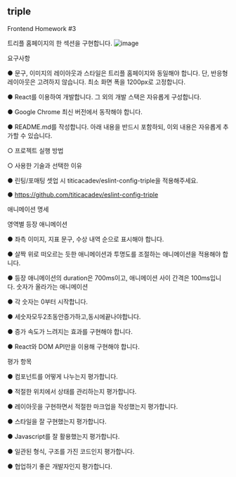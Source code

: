## triple

Frontend Homework #3

트리플 홈페이지의 한 섹션을 구현합니다.
![image](https://user-images.githubusercontent.com/61128538/174728224-876f15b2-9dc6-405f-9fb6-9192d92f56c1.png)


요구사항

● 문구, 이미지의 레이아웃과 스타일은 트리플 홈페이지와 동일해야 합니다. 단, 반응형 레이아웃은 고려하지 않습니다. 최소 화면 폭을 1200px로 고정합니다.

● React를 이용하여 개발합니다. 그 외의 개발 스택은 자유롭게 구성합니다.

● Google Chrome 최신 버전에서 동작해야 합니다.

● README.md를 작성합니다. 아래 내용을 반드시 포함하되, 이외 내용은 자유롭게
추가할 수 있습니다.

○ 프로젝트 실행 방법

○ 사용한 기술과 선택한 이유

● 린팅/포매팅 셋업 시 titicacadev/eslint-config-triple을 적용해주세요.

● https://github.com/titicacadev/eslint-config-triple

애니메이션 명세

영역별 등장 애니메이션

● 좌측 이미지, 지표 문구, 수상 내역 순으로 표시해야 합니다.

● 살짝 위로 떠오르는 듯한 애니메이션과 투명도를 조절하는 애니메이션을
적용해야 합니다.

● 등장 애니메이션의 duration은 700ms이고, 애니메이션 사이 간격은 100ms입니다.
숫자가 올라가는 애니메이션

● 각 숫자는 0부터 시작합니다.

● 세숫자모두2초동안증가하고,동시에끝나야합니다.

● 증가 속도가 느려지는 효과를 구현해야 합니다.

● React와 DOM API만을 이용해 구현해야 합니다.

평가 항목

● 컴포넌트를 어떻게 나누는지 평가합니다.

● 적절한 위치에서 상태를 관리하는지 평가합니다.

● 레이아웃을 구현하면서 적절한 마크업을 작성했는지 평가합니다.

● 스타일을 잘 구현했는지 평가합니다.

● Javascript를 잘 활용했는지 평가합니다.

● 일관된 형식, 구조를 가진 코드인지 평가합니다.

● 협업하기 좋은 개발자인지 평가합니다.
